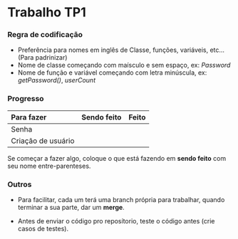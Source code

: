 # Trabalho TP1


### Regra de codificação

- Preferência para nomes em inglês de Classe, funções, variáveis, etc... (Para padrinizar)
- Nome de classe começando com maísculo e sem espaço, ex: *Password*
- Nome de função e variável começando com letra minúscula, ex: *getPassword()*, *userCount*

### Progresso


| Para fazer         | Sendo feito | Feito         |
| :---               |    :----:   |          ---: |
| Senha              |             |               |
| Criação de usuário |             |               |

Se começar a fazer algo, coloque o que está fazendo em **sendo feito** com seu nome entre-parenteses.

### Outros
- Para facilitar, cada um terá uma branch própria para trabalhar, quando terminar a sua parte, dar um **merge**.

- Antes de enviar o código pro reposítorio, teste o código antes (crie casos de testes).
